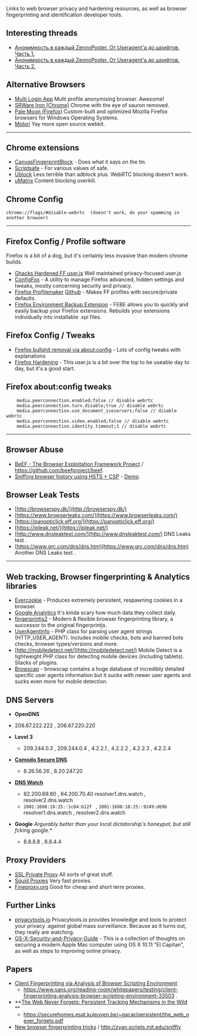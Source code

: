 Links to web browser privacy and hardening resources, as well as browser fingerprinting and identification developer tools.

## Interesting threads ##
- [Анонимность в каждый ZennoPoster. От Useragent'a до шрифтов. Часть 1.](http://zennolab.com/discussion/threads/anonimnost-v-kazhdyj-zennoposter-ot-useragenta-do-shriftov-chast-1.37703/)
- [Анонимность в каждый ZennoPoster. От Useragent'a до шрифтов. Часть 2.](http://zennolab.com/discussion/threads/anonimnost-v-kazhdyj-zennoposter-ot-useragenta-do-shriftov-chast-2.44575/)



## Alternative Browsers ##

- [Multi Login App](https://multiloginapp.com/) Multi profile anonymising browser. Awesome!
- [SRWare Iron (Chrome)](http://www.srware.net/en/software_srware_iron.php) Chrome with the eye of sauron removed.
- [Pale Moon (Firefox)](https://www.palemoon.org/) Custom-built and optimized Mozilla Firefox browsers for Windows Operating Systems.
- [Midori](http://www.midori-browser.org/) Yay more open source webkit.

----------

## Chrome extensions ##
- [CanvasFingerprintBlock](https://chrome.google.com/webstore/detail/canvasfingerprintblock/ipmjngkmngdcdpmgmiebdmfbkcecdndc) - Does what it says on the tin.
- [Scriptsafe](https://chrome.google.com/webstore/detail/scriptsafe/oiigbmnaadbkfbmpbfijlflahbdbdgdf) - For various values of safe.
- [Ublock](https://chrome.google.com/webstore/detail/ublock-origin/cjpalhdlnbpafiamejdnhcphjbkeiagm/related) Less terrible than adblock plus. WebRTC blocking doesn't work.
- [uMatrix](https://chrome.google.com/webstore/detail/umatrix/ogfcmafjalglgifnmanfmnieipoejdcf) Content blocking overkill.

## Chrome Config ##
	chrome://flags/#disable-webrtc  (doesn't work, do your spamming in another browser)

----------

## Firefox Config / Profile software ##
Firefox is a bit of a dog, but it's certainly less invasive than modern chrome builds.
- [Ghacks Hardened FF user.js](https://github.com/ghacksuserjs/ghacks-user.js) Well maintained privacy-focused user.js
- [ConfigFox](http://configfox.sourceforge.net/) - A utility to manage Firefox advanced, hidden settings and tweaks, mostly concerning security and privacy.
- [Firefox Profilemaker](https://www.ffprofile.com/) [Github](https://github.com/allo-/firefox-profilemaker) - Makes FF profiles with secure/private defaults. 
- [Firefox Environment Backup Extension](http://softwarebychuck.com/febe/febe.html#latest)  - FEBE allows you to quickly and easily backup your Firefox extensions. Rebuilds your extensions individually into installable .xpi files. 


## Firefox Config / Tweaks ##

- [Firefox bullshit removal via about:config](https://gist.github.com/haasn/69e19fc2fe0e25f3cff5) - Lots of config tweaks with explanations
- [Firefox Hardening](https://github.com/pyllyukko/user.js/) - This user.js is a bit over the top to be useable day to day, but it's a good start.

## Firefox about:config tweaks ##
    	media.peerconnection.enabled;false // disable webrtc
    	media.peerconnection.turn.disable;true // disable webrtc
    	media.peerconnection.use_document_iceservers;false // disable webrtc
    	media.peerconnection.video.enabled;false // disable webrtc
    	media.peerconnection.identity.timeout;1 // disable webrtc

----------


## Browser Abuse ##
- [BeEF - The Browser Exploitation Framework Project](http://beefproject.com/)    / https://github.com/beefproject/beef.
- [Sniffing browser history using HSTS + CSP](https://github.com/diracdeltas/sniffly) -  [Demo](http://zyan.scripts.mit.edu/sniffly/).

## Browser Leak Tests ##
- [http://browserspy.dk/](http://browserspy.dk/)
- [https://www.browserleaks.com/](https://www.browserleaks.com/)
- [https://panopticlick.eff.org/](https://panopticlick.eff.org/)
- [https://ipleak.net/](https://ipleak.net/)
- [http://www.dnsleaktest.com/](http://www.dnsleaktest.com/) DNS Leaks test .
- [https://www.grc.com/dns/dns.htm](https://www.grc.com/dns/dns.htm) Another DNS Leaks test .


----------


## Web tracking, Browser fingerprinting & Analytics libraries ##
- [Evercookie](https://github.com/samyk/evercookie) - Produces extremely persistent, respawning cookies in a browser.
- [Google Analytics](https://analytics.google.com/) It's kinda scary how much data they collect daily.
- [fingerprintjs2](https://github.com/Valve/fingerprintjs2) - Modern & flexible browser fingerprinting library, a successor to the original fingerprintjs.
- [UserAgentInfo](https://github.com/quentin389/UserAgentInfo) - PHP class for parsing user agent strings (HTTP_USER_AGENT). Includes mobile checks, bots and banned bots checks, browser types/versions and more.
- [http://mobiledetect.net/](http://mobiledetect.net/) Mobile Detect is a lightweight PHP class for detecting mobile devices (including tablets). Stacks of plugins.
- [Browscap](http://tempdownloads.browserscap.com/) - browscap contains a huge database of incredibly detailed specific user agents information but it sucks with newer user agents and sucks even more for mobile detection.

## DNS Servers ##
-  **OpenDNS**
 - 208.67.222.222 , 208.67.220.220
-  **Level 3**
	-  209.244.0.3 , 209.244.0.4 , 4.2.2.1 , 4.2.2.2 , 4.2.2.3 , 4.2.2.4
-	**[Comodo Secure DNS](https://www.comodo.com/secure-dns/)**
	-	8.26.56.26 , 8.20.247.20
-	**[DNS Watch](https://dns.watch/index)**
	-	82.200.69.80 , 84.200.70.40
		resolver1.dns.watch , resolver2.dns.watch
	- `2001:1608:10:25::1c04:b12f ` ,   `2001:1608:10:25::9249:d69b`
	resolver1.dns.watch , resolver2.dns.watch 


-  **Google** *Argurably better than your local dictatorship's honeypot, but still f*cking google.*
	-  8.8.8.8 , 8.8.4.4



## Proxy Providers ##
- [SSL Private Proxy](https://www.sslprivateproxy.com) All sorts of great stuff.
- [Squid Proxies](http://www.squidproxies.com/) Very fast proxies.
- [Fineproxy.org](https://buy.fineproxy.org/eng/mini.html) Good for cheap and short term proxies.

## Further Links ##
- [privacytools.io](https://www.privacytools.io/) Privacytools.io provides knowledge and tools to protect your privacy .against global mass surveillance. Because as it turns out, they really are watching.
- [OS-X-Security-and-Privacy-Guide](https://github.com/drduh/OS-X-Security-and-Privacy-Guide)  - This is a collection of thoughts on securing a modern Apple Mac computer using OS X 10.11 "El Capitan", as well as steps to improving online privacy.

## Papers ##
- [Client Fingerprinting via Analysis of Browser Scripting Environment](https://www.sans.org/reading-room/whitepapers/testing/client-fingerprinting-analysis-browser-scripting-environment-33503) 
	- https://www.sans.org/reading-room/whitepapers/testing/client-fingerprinting-analysis-browser-scripting-environment-33503 . 
- **[The Web Never Forgets: Persistent Tracking Mechanisms in the Wild](https://securehomes.esat.kuleuven.be/~gacar/persistent/) **
	- https://securehomes.esat.kuleuven.be/~gacar/persistent/the_web_never_forgets.pdf
- [New browser fingerprinting tricks](https://zyan.scripts.mit.edu/presentations/toorcon2015.pdf) / http://zyan.scripts.mit.edu/sniffly

